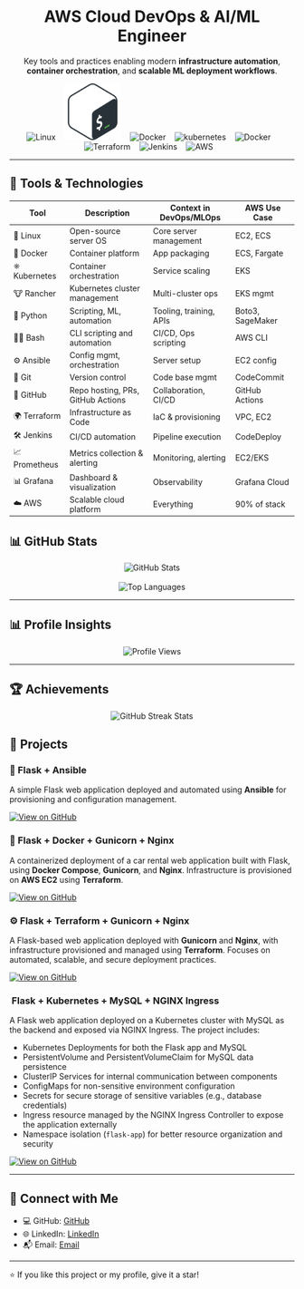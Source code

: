 <h1 align="center"> AWS Cloud DevOps & AI/ML Engineer </h1>

<p align="center">
  Key tools and practices enabling modern <strong>infrastructure automation</strong>, <strong>container orchestration</strong>, and <strong>scalable ML deployment workflows</strong>.
</p>


<p align="center">
  <img src="https://upload.wikimedia.org/wikipedia/commons/a/af/Tux.png" alt="Linux" width="100"/>
  &nbsp;&nbsp;
  <img src="https://raw.githubusercontent.com/devicons/devicon/master/icons/bash/bash-original.svg" alt="Bash" width="100"/>
  &nbsp;&nbsp;
  <img src="https://www.vectorlogo.zone/logos/docker/docker-official.svg" alt="Docker" width="100"/>
  &nbsp;&nbsp;
  <img src="https://upload.wikimedia.org/wikipedia/commons/thumb/3/39/Kubernetes_logo_without_workmark.svg/2109px-Kubernetes_logo_without_workmark.svg.png" alt="kubernetes" width="100"/>
   &nbsp;&nbsp;
  <img src="https://upload.wikimedia.org/wikipedia/commons/0/05/Ansible_Logo.png" alt="Docker" width="100"/>
  &nbsp;&nbsp;
  <img src="https://www.vectorlogo.zone/logos/terraformio/terraformio-icon.svg" alt="Terraform" width="100"/>
    &nbsp;&nbsp;
  <img src="https://upload.wikimedia.org/wikipedia/commons/thumb/e/e9/Jenkins_logo.svg/1200px-Jenkins_logo.svg.png" alt="Jenkins" width="100"/>
    &nbsp;&nbsp;
  <img src="https://upload.wikimedia.org/wikipedia/commons/5/5c/AWS_Simple_Icons_AWS_Cloud.svg" alt="AWS" width="150"/>
  &nbsp;&nbsp;
  





</p>

---


## 🧰 Tools & Technologies
<p align="center">

| Tool          | Description                       | Context in DevOps/MLOps | AWS Use Case     |
| ------------- | --------------------------------- | ----------------------- | ---------------- |
| 🐧 Linux      | Open-source server OS             | Core server management  | EC2, ECS         |
| 🐳 Docker     | Container platform                | App packaging           | ECS, Fargate     |
| ⎈ Kubernetes  | Container orchestration           | Service scaling         | EKS              |
| 🐮 Rancher    | Kubernetes cluster management     | Multi-cluster ops       | EKS mgmt         |
| 🐍 Python     | Scripting, ML, automation         | Tooling, training, APIs | Boto3, SageMaker |
| 🧑‍💻 Bash    | CLI scripting and automation      | CI/CD, Ops scripting    | AWS CLI          |
| ⚙️ Ansible    | Config mgmt, orchestration        | Server setup            | EC2 config       |
| 🔐 Git        | Version control                   | Code base mgmt          | CodeCommit       |
| 🧭 GitHub     | Repo hosting, PRs, GitHub Actions | Collaboration, CI/CD    | GitHub Actions   |
| 🌍 Terraform  | Infrastructure as Code            | IaC & provisioning      | VPC, EC2         |
| 🛠️ Jenkins   | CI/CD automation                  | Pipeline execution      | CodeDeploy       |
| 📈 Prometheus | Metrics collection & alerting     | Monitoring, alerting    | EC2/EKS          |
| 📊 Grafana    | Dashboard & visualization         | Observability           | Grafana Cloud    |
| ☁️ AWS        | Scalable cloud platform           | Everything              | 90% of stack     |

</p>

## 📊 GitHub Stats

<p align="center">
  <img src="https://github-readme-stats.vercel.app/api?username=R7Murat&show_icons=true&count_private=true&theme=tokyonight" alt="GitHub Stats" width="480"/>
  <br><br>
  <img src="https://github-readme-stats.vercel.app/api/top-langs/?username=R7Murat&layout=compact&theme=tokyonight" alt="Top Languages" width="300"/>
</p>


---

## 📊 Profile Insights

<p align="center">
  <img src="https://komarev.com/ghpvc/?username=R7Murat&label=Profile%20Views&color=blue&style=flat" alt="Profile Views"/>
</p>


---

## 🏆 Achievements
<p align="center">
  <img src="https://streak-stats.demolab.com?user=R7Murat&theme=radical&hide_border=true" alt="GitHub Streak Stats"/>
</p>


## 🚀 Projects

### 🔧 Flask + Ansible

A simple Flask web application deployed and automated using **Ansible** for provisioning and configuration management.

[![View on GitHub](https://img.shields.io/badge/View--on--GitHub-blue?style=for-the-badge&logo=github)](https://github.com/R7Murat/Flask_Application_with_Ansible.git)



### 🐳 Flask + Docker + Gunicorn + Nginx

A containerized deployment of a car rental web application built with Flask, using **Docker Compose**, **Gunicorn**, and **Nginx**. Infrastructure is provisioned on **AWS EC2** using **Terraform**.

[![View on GitHub](https://img.shields.io/badge/View--on--GitHub-blue?style=for-the-badge&logo=github)](https://github.com/R7Murat/Flask-Application-with-Docker.git)


### ⚙️ Flask + Terraform + Gunicorn + Nginx

A Flask-based web application deployed with **Gunicorn** and **Nginx**, with infrastructure provisioned and managed using **Terraform**. Focuses on automated, scalable, and secure deployment practices.
  
[![View on GitHub](https://img.shields.io/badge/View--on--GitHub-blue?style=for-the-badge&logo=github)](https://github.com/R7Murat/Techpro-Rental-Car.git)

### ​​ Flask + Kubernetes + MySQL + NGINX Ingress

A Flask web application deployed on a Kubernetes cluster with MySQL as the backend and exposed via NGINX Ingress. The project includes:

- Kubernetes Deployments for both the Flask app and MySQL  
- PersistentVolume and PersistentVolumeClaim for MySQL data persistence  
- ClusterIP Services for internal communication between components  
- ConfigMaps for non-sensitive environment configuration  
- Secrets for secure storage of sensitive variables (e.g., database credentials)  
- Ingress resource managed by the NGINX Ingress Controller to expose the application externally  
- Namespace isolation (`flask-app`) for better resource organization and security  

[![View on GitHub](https://img.shields.io/badge/View--on--GitHub-blue?style=for-the-badge&logo=github)](https://github.com/R7Murat/Kubernates-Rental-Car.git)



---


## 🔗 Connect with Me

- 💻 GitHub: [GitHub](https://github.com/R7Murat)
- 🌐 LinkedIn: [LinkedIn](https://www.linkedin.com/in/murat-a-7236441b)
- 📬 Email: [Email](mailto:arseven.murat@gmail.com)
---

⭐️ If you like this project or my profile, give it a star!  




